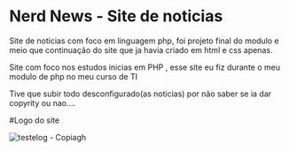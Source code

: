 # Nerd News - Site de noticias
Site de noticias com foco em linguagem php, foi projeto final do modulo e meio que continuação do site que ja havia criado em html e css apenas.

Site com foco nos estudos inicias em PHP , esse site eu fiz durante o meu modulo de php no meu curso de TI

Tive que subir todo desconfigurado(as noticias) por não saber se ia dar copyrity ou nao....

#Logo do site

![testelog - Copiagh](https://user-images.githubusercontent.com/97040972/172168149-99aaba3a-3501-4eb2-a5aa-c7a6f0b7fe6a.png)
